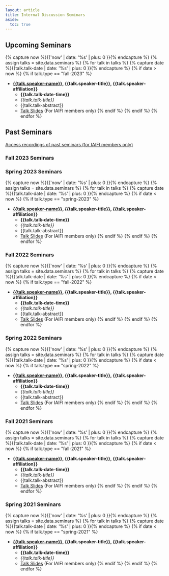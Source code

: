 ```yaml
---
layout: article
title: Internal Discussion Seminars
aside:
  toc: true
---
```


## Upcoming Seminars
{% capture now %}{{'now' | date: '%s' | plus: 0 }}{% endcapture %}
{% assign talks = site.data.seminars %}
{% for talk in talks %}
  {% capture date %}{{talk.talk-date | date: '%s' | plus: 0 }}{% endcapture %}
  {% if date > now %}
  {% if talk.type == "fall-2023" %}

* **<a href="{{talk.speaker-website}}">{{talk.speaker-name}}</a>, {{talk.speaker-title}}, {{talk.speaker-affiliation}}**
    * **{{talk.talk-date-time}}**
    * *{{talk.talk-title}}*
    * {{talk.talk-abstract}}
    * <a href="{{talk.slides-link}}">Talk Slides</a> (For IAIFI members only)
  {% endif %}
  {% endif %}
{% endfor %}


## Past Seminars
[Access recordings of past seminars (for IAIFI members only)](https://docs.google.com/document/d/1ZGLuC_-eqMwyeeJNbwR5YhEg_S18E8akbDE9m39oYsY/edit?usp=sharing)

### Fall 2023 Seminars

### Spring 2023 Seminars

{% capture now %}{{'now' | date: '%s' | plus: 0 }}{% endcapture %}
{% assign talks = site.data.seminars %}
{% for talk in talks %}
  {% capture date %}{{talk.talk-date | date: '%s' | plus: 0 }}{% endcapture %}
  {% if date < now %}
  {% if talk.type == "spring-2023" %}

* **<a href="{{talk.speaker-website}}">{{talk.speaker-name}}</a>, {{talk.speaker-title}}, {{talk.speaker-affiliation}}**
    * **{{talk.talk-date-time}}**
    * *{{talk.talk-title}}*
    * {{talk.talk-abstract}}
    * <a href="{{talk.slides-link}}">Talk Slides</a> (For IAIFI members only)
  {% endif %}
  {% endif %}
{% endfor %}

### Fall 2022 Seminars

{% capture now %}{{'now' | date: '%s' | plus: 0 }}{% endcapture %}
{% assign talks = site.data.seminars %}
{% for talk in talks %}
  {% capture date %}{{talk.talk-date | date: '%s' | plus: 0 }}{% endcapture %}
  {% if date < now %}
  {% if talk.type == "fall-2022" %}

* **<a href="{{talk.speaker-website}}">{{talk.speaker-name}}</a>, {{talk.speaker-title}}, {{talk.speaker-affiliation}}**
    * **{{talk.talk-date-time}}**
    * *{{talk.talk-title}}*
    * {{talk.talk-abstract}}
    * <a href="{{talk.slides-link}}">Talk Slides</a> (For IAIFI members only)
  {% endif %}
  {% endif %}
{% endfor %}
    
### Spring 2022 Seminars

{% capture now %}{{'now' | date: '%s' | plus: 0 }}{% endcapture %}
{% assign talks = site.data.seminars %}
{% for talk in talks %}
  {% capture date %}{{talk.talk-date | date: '%s' | plus: 0 }}{% endcapture %}
  {% if date < now %}
  {% if talk.type == "spring-2022" %}

* **<a href="{{talk.speaker-website}}">{{talk.speaker-name}}</a>, {{talk.speaker-title}}, {{talk.speaker-affiliation}}**
    * **{{talk.talk-date-time}}**
    * *{{talk.talk-title}}*
    * {{talk.talk-abstract}}
    * <a href="{{talk.slides-link}}">Talk Slides</a> (For IAIFI members only)
  {% endif %}
  {% endif %}
{% endfor %}

### Fall 2021 Seminars

{% capture now %}{{'now' | date: '%s' | plus: 0 }}{% endcapture %}
{% assign talks = site.data.seminars %}
{% for talk in talks %}
  {% capture date %}{{talk.talk-date | date: '%s' | plus: 0 }}{% endcapture %}
  {% if date < now %}
  {% if talk.type == "fall-2021" %}

* **<a href="{{talk.speaker-website}}">{{talk.speaker-name}}</a>, {{talk.speaker-title}}, {{talk.speaker-affiliation}}**
    * **{{talk.talk-date-time}}**
    * *{{talk.talk-title}}*
    * {{talk.talk-abstract}}
    * <a href="{{talk.slides-link}}">Talk Slides</a> (For IAIFI members only)
  {% endif %}
  {% endif %}
{% endfor %}


### Spring 2021 Seminars

{% capture now %}{{'now' | date: '%s' | plus: 0 }}{% endcapture %}
{% assign talks = site.data.seminars %}
{% for talk in talks %}
  {% capture date %}{{talk.talk-date | date: '%s' | plus: 0 }}{% endcapture %}
  {% if date < now %}
  {% if talk.type == "spring-2021" %}

* **<a href="{{talk.speaker-website}}">{{talk.speaker-name}}</a>, {{talk.speaker-title}}, {{talk.speaker-affiliation}}**
    * **{{talk.talk-date-time}}**
    * *{{talk.talk-title}}*
    * <a href="{{talk.slides-link}}">Talk Slides</a> (For IAIFI members only)
  {% endif %}
  {% endif %}
{% endfor %}

